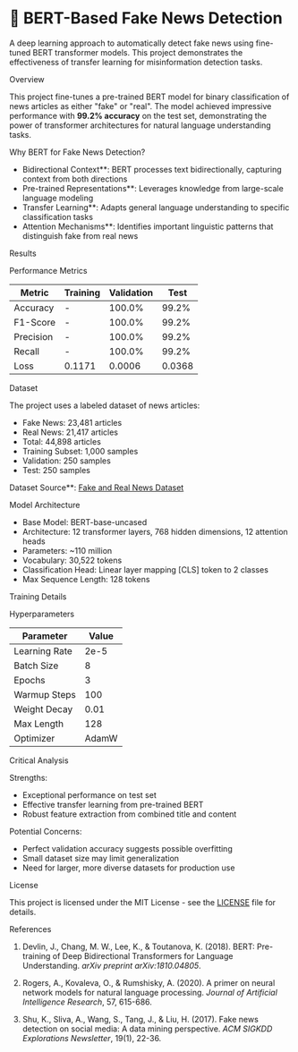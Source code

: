 # 🚀 BERT-Based Fake News Detection

A deep learning approach to automatically detect fake news using fine-tuned BERT transformer models. This project demonstrates the effectiveness of transfer learning for misinformation detection tasks.


Overview

This project fine-tunes a pre-trained BERT model for binary classification of news articles as either "fake" or "real". The model achieved impressive performance with **99.2% accuracy** on the test set, demonstrating the power of transformer architectures for natural language understanding tasks.

Why BERT for Fake News Detection?

- Bidirectional Context**: BERT processes text bidirectionally, capturing context from both directions
- Pre-trained Representations**: Leverages knowledge from large-scale language modeling
- Transfer Learning**: Adapts general language understanding to specific classification tasks
- Attention Mechanisms**: Identifies important linguistic patterns that distinguish fake from real news

 Results

Performance Metrics

| Metric | Training | Validation | Test |
|--------|----------|------------|------|
| Accuracy | - | 100.0% | 99.2% |
| F1-Score | - | 100.0% | 99.2%|
| Precision | - | 100.0% | 99.2%|
| Recall | - | 100.0% | 99.2% |
| Loss| 0.1171 | 0.0006 | 0.0368 |

Dataset

The project uses a labeled dataset of news articles:

- Fake News: 23,481 articles
- Real News: 21,417 articles
- Total: 44,898 articles
- Training Subset: 1,000 samples
- Validation: 250 samples
- Test: 250 samples

Dataset Source**: [Fake and Real News Dataset](https://huggingface.co/datasets/clmentbisaillon/fake-and-real-news-dataset)

 Model Architecture

- Base Model: BERT-base-uncased
- Architecture: 12 transformer layers, 768 hidden dimensions, 12 attention heads
- Parameters: ~110 million
- Vocabulary: 30,522 tokens
- Classification Head: Linear layer mapping [CLS] token to 2 classes
- Max Sequence Length: 128 tokens

Training Details

Hyperparameters

| Parameter | Value |
|-----------|-------|
| Learning Rate | 2e-5 |
| Batch Size | 8 |
| Epochs | 3 |
| Warmup Steps | 100 |
| Weight Decay | 0.01 |
| Max Length | 128 |
| Optimizer | AdamW |


Critical Analysis

Strengths:
- Exceptional performance on test set
- Effective transfer learning from pre-trained BERT
- Robust feature extraction from combined title and content

Potential Concerns:
- Perfect validation accuracy suggests possible overfitting
- Small dataset size may limit generalization
- Need for larger, more diverse datasets for production use


License

This project is licensed under the MIT License - see the [LICENSE](LICENSE) file for details.


References

1. Devlin, J., Chang, M. W., Lee, K., & Toutanova, K. (2018). BERT: Pre-training of Deep Bidirectional Transformers for Language Understanding. *arXiv preprint arXiv:1810.04805*.

2. Rogers, A., Kovaleva, O., & Rumshisky, A. (2020). A primer on neural network models for natural language processing. *Journal of Artificial Intelligence Research*, 57, 615-686.

3. Shu, K., Sliva, A., Wang, S., Tang, J., & Liu, H. (2017). Fake news detection on social media: A data mining perspective. *ACM SIGKDD Explorations Newsletter*, 19(1), 22-36.
